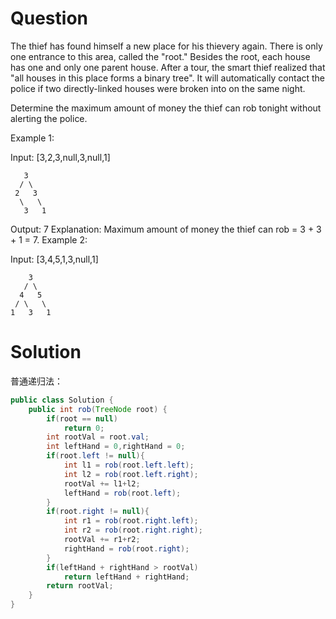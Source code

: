 # Question
The thief has found himself a new place for his thievery again. There is only one entrance to this area, called the "root." Besides the root, each house has one and only one parent house. After a tour, the smart thief realized that "all houses in this place forms a binary tree". It will automatically contact the police if two directly-linked houses were broken into on the same night.

Determine the maximum amount of money the thief can rob tonight without alerting the police.

Example 1:

Input: [3,2,3,null,3,null,1]

       3
      / \
     2   3
      \   \ 
       3   1

Output: 7 
Explanation: Maximum amount of money the thief can rob = 3 + 3 + 1 = 7.
Example 2:

Input: [3,4,5,1,3,null,1]

        3
       / \
      4   5
     / \   \ 
    1   3   1


# Solution
普通递归法：
```java
public class Solution {
    public int rob(TreeNode root) {
        if(root == null)
            return 0;
        int rootVal = root.val;
        int leftHand = 0,rightHand = 0;
        if(root.left != null){
            int l1 = rob(root.left.left);
            int l2 = rob(root.left.right);
            rootVal += l1+l2;
            leftHand = rob(root.left);
        }
        if(root.right != null){
            int r1 = rob(root.right.left);
            int r2 = rob(root.right.right);
            rootVal += r1+r2;
            rightHand = rob(root.right);
        }
        if(leftHand + rightHand > rootVal)
            return leftHand + rightHand;
        return rootVal;
    }
}
```